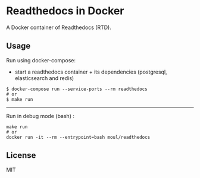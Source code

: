 # Readthedocs in Docker

A Docker container of Readthedocs (RTD).

## Usage

Run using docker-compose:

* start a readthedocs container + its dependencies (postgresql, elasticsearch and redis)

```console
$ docker-compose run --service-ports --rm readthedocs
# or
$ make run
```

---

Run in debug mode (bash) :

    make run
    # or
    docker run -it --rm --entrypoint=bash moul/readthedocs

## License

MIT

